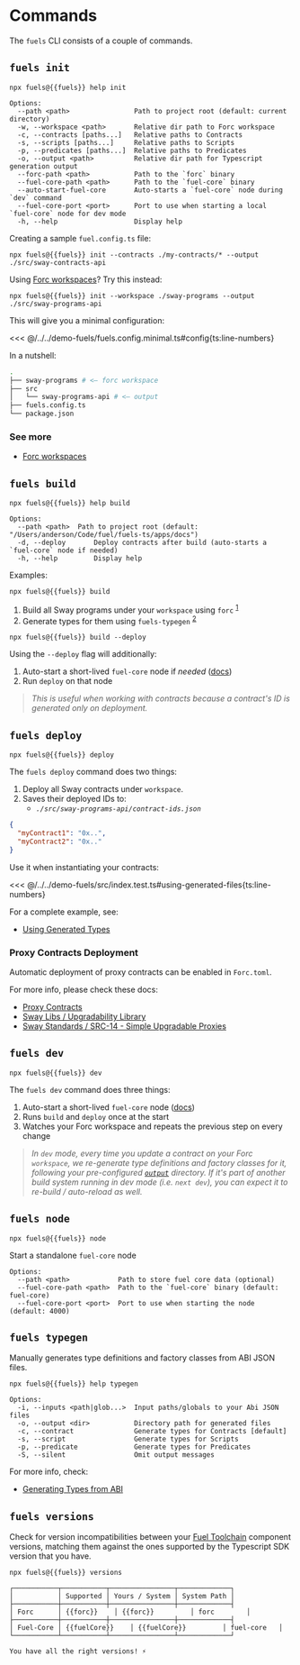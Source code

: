 <script setup>
  import { data } from '../../versions.data'
  const { fuels, forc, fuelCore } = data
</script>

# Commands

The `fuels` CLI consists of a couple of commands.

## `fuels init`

```console-vue
npx fuels@{{fuels}} help init
```

```console
Options:
  --path <path>                Path to project root (default: current directory)
  -w, --workspace <path>       Relative dir path to Forc workspace
  -c, --contracts [paths...]   Relative paths to Contracts
  -s, --scripts [paths...]     Relative paths to Scripts
  -p, --predicates [paths...]  Relative paths to Predicates
  -o, --output <path>          Relative dir path for Typescript generation output
  --forc-path <path>           Path to the `forc` binary
  --fuel-core-path <path>      Path to the `fuel-core` binary
  --auto-start-fuel-core       Auto-starts a `fuel-core` node during `dev` command
  --fuel-core-port <port>      Port to use when starting a local `fuel-core` node for dev mode
  -h, --help                   Display help
```

Creating a sample `fuel.config.ts` file:

```console-vue
npx fuels@{{fuels}} init --contracts ./my-contracts/* --output ./src/sway-contracts-api
```

Using [Forc workspaces](https://docs.fuel.network/docs/forc/workspaces/)? Try this instead:

```console-vue
npx fuels@{{fuels}} init --workspace ./sway-programs --output ./src/sway-programs-api
```

This will give you a minimal configuration:

<<< @/../../demo-fuels/fuels.config.minimal.ts#config{ts:line-numbers}

In a nutshell:

```sh
.
├── sway-programs # <— forc workspace
├── src
│   └── sway-programs-api # <— output
├── fuels.config.ts
└── package.json
```

### See more

- [Forc workspaces](https://docs.fuel.network/docs/forc/workspaces/)

## `fuels build`

```console-vue
npx fuels@{{fuels}} help build
```

```console
Options:
  --path <path>  Path to project root (default: "/Users/anderson/Code/fuel/fuels-ts/apps/docs")
  -d, --deploy       Deploy contracts after build (auto-starts a `fuel-core` node if needed)
  -h, --help         Display help
```

Examples:

```console-vue
npx fuels@{{fuels}} build
```

1.  Build all Sway programs under your `workspace` using `forc` <sup>[1](https://docs.fuel.network/docs/forc/commands/forc_build/)</sup>
1.  Generate types for them using `fuels-typegen` <sup>[2](#fuels-typegen)</sup>

```console-vue
npx fuels@{{fuels}} build --deploy
```

Using the `--deploy` flag will additionally:

1. Auto-start a short-lived `fuel-core` node if _needed_ ([docs](./config-file.md#autostartfuelcore))
1. Run `deploy` on that node

> _This is useful when working with contracts because a contract's ID is generated only on deployment._

## `fuels deploy`

```console-vue
npx fuels@{{fuels}} deploy
```

The `fuels deploy` command does two things:

1. Deploy all Sway contracts under `workspace`.
1. Saves their deployed IDs to:
   - _`./src/sway-programs-api/contract-ids.json`_

```json
{
  "myContract1": "0x..",
  "myContract2": "0x.."
}
```

Use it when instantiating your contracts:

<<< @/../../demo-fuels/src/index.test.ts#using-generated-files{ts:line-numbers}

For a complete example, see:

- [Using Generated Types](./using-generated-types.md)

### Proxy Contracts Deployment

Automatic deployment of proxy contracts can be enabled in `Forc.toml`.

For more info, please check these docs:

- [Proxy Contracts](https://docs.fuel.network/docs/forc/plugins/forc_client/#proxy-contracts)
- [Sway Libs / Upgradability Library](https://docs.fuel.network/docs/sway-libs/upgradability/#upgradability-library)
- [Sway Standards / SRC-14 - Simple Upgradable Proxies](https://docs.fuel.network/docs/sway-standards/src-14-simple-upgradeable-proxies/#src-14-simple-upgradeable-proxies)

## `fuels dev`

```console-vue
npx fuels@{{fuels}} dev
```

The `fuels dev` command does three things:

1. Auto-start a short-lived `fuel-core` node ([docs](./config-file.md#autostartfuelcore))
1. Runs `build` and `deploy` once at the start
1. Watches your Forc workspace and repeats the previous step on every change

> _In `dev` mode, every time you update a contract on your Forc `workspace`, we re-generate type definitions and factory classes for it, following your pre-configured [`output`](./config-file.md#output) directory. If it's part of another build system running in dev mode (i.e. `next dev`), you can expect it to re-build / auto-reload as well._

## `fuels node`

```console-vue
npx fuels@{{fuels}} node
```

Start a standalone `fuel-core` node

```console
Options:
  --path <path>            Path to store fuel core data (optional)
  --fuel-core-path <path>  Path to the `fuel-core` binary (default: fuel-core)
  --fuel-core-port <port>  Port to use when starting the node (default: 4000)
```

## `fuels typegen`

Manually generates type definitions and factory classes from ABI JSON files.

```console-vue
npx fuels@{{fuels}} help typegen
```

```console
Options:
  -i, --inputs <path|glob...>  Input paths/globals to your Abi JSON files
  -o, --output <dir>           Directory path for generated files
  -c, --contract               Generate types for Contracts [default]
  -s, --script                 Generate types for Scripts
  -p, --predicate              Generate types for Predicates
  -S, --silent                 Omit output messages
```

For more info, check:

- [Generating Types from ABI](./generating-types.md)

## `fuels versions`

Check for version incompatibilities between your [Fuel Toolchain](https://docs.fuel.network/docs/sway/introduction/fuel_toolchain/#the-fuel-toolchain) component versions, matching them against the ones supported by the Typescript SDK version that you have.

```console-vue
npx fuels@{{fuels}} versions
```

```console-vue
┌───────────┬───────────┬────────────────┬─────────────┐
│           │ Supported │ Yours / System │ System Path │
├───────────┼───────────┼────────────────┼─────────────┤
│ Forc      │ {{forc}}    │ {{forc}}         │ forc        │
├───────────┼───────────┼────────────────┼─────────────┤
│ Fuel-Core │ {{fuelCore}}    │ {{fuelCore}}         │ fuel-core   │
└───────────┴───────────┴────────────────┴─────────────┘

You have all the right versions! ⚡
```
